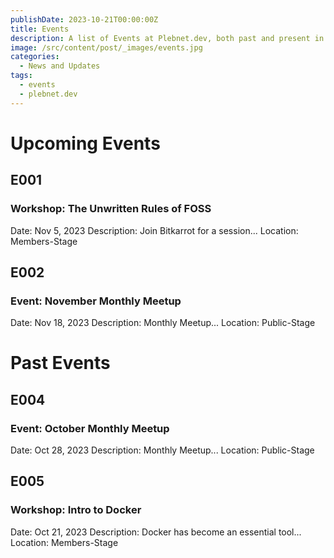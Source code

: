 ```yaml
---
publishDate: 2023-10-21T00:00:00Z
title: Events
description: A list of Events at Plebnet.dev, both past and present in Discord.
image: /src/content/post/_images/events.jpg
categories:
  - News and Updates
tags:
  - events
  - plebnet.dev
---
```


# Upcoming Events

## E001
### Workshop: The Unwritten Rules of FOSS
Date: Nov 5, 2023
Description: Join Bitkarrot for a session...
Location: Members-Stage

## E002
### Event: November Monthly Meetup
Date: Nov 18, 2023
Description: Monthly Meetup...
Location: Public-Stage

# Past Events

## E004
### Event: October Monthly Meetup
Date: Oct 28, 2023
Description: Monthly Meetup...
Location: Public-Stage

## E005
### Workshop: Intro to Docker
Date: Oct 21, 2023
Description: Docker has become an essential tool...
Location: Members-Stage
